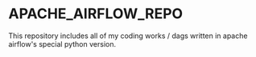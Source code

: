 # APACHE_AIRFLOW_REPO
This repository includes all of my coding works / dags written in apache airflow's special python version.

